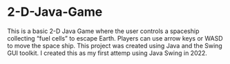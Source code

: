 # 2-D-Java-Game
This is a basic 2-D Java Game where the user controls a spaceship collecting “fuel cells” to escape Earth. Players can use arrow keys or WASD 
to move the space ship. This project was created using Java and the Swing GUI toolkit. I created this as my first attemp using Java Swing in 2022.
